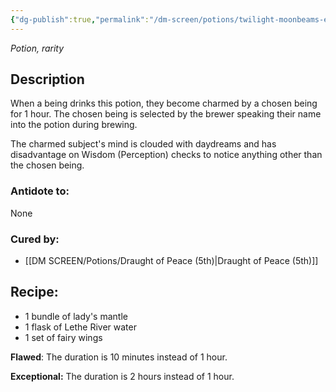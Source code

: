 ```yaml
---
{"dg-publish":true,"permalink":"/dm-screen/potions/twilight-moonbeams-ec/"}
---
```


*Potion, rarity* 

## Description

When a being drinks this potion, they become charmed by a chosen being for 1 hour. The chosen being is selected by the brewer speaking their name into the potion during
brewing. 

The charmed subject's mind is clouded with daydreams and has disadvantage on Wisdom (Perception) checks to notice anything other than the chosen being.

### Antidote to: 
None

### Cured by:
- [[DM SCREEN/Potions/Draught of Peace (5th)\|Draught of Peace (5th)]]

## Recipe:

- 1 bundle of lady's mantle
- 1 flask of Lethe River water
- 1 set of fairy wings

**Flawed**:
The duration is 10 minutes instead of 1 hour.

**Exceptional:** 
The duration is 2 hours instead of 1 hour.